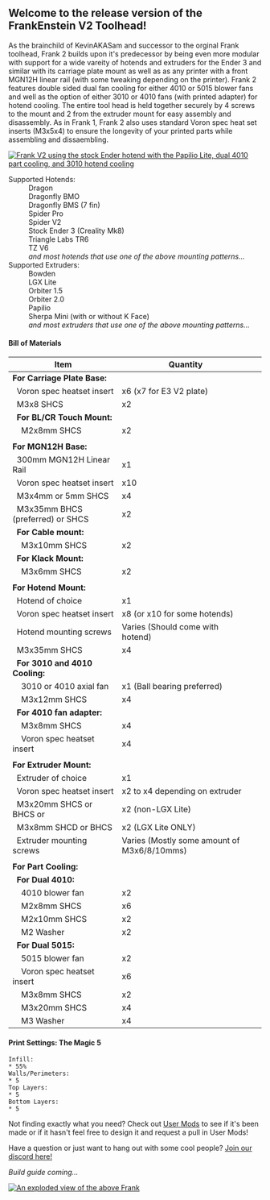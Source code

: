## Welcome to the release version of the FrankEnstein V2 Toolhead!

As the brainchild of KevinAKASam and successor to the orginal Frank toolhead, Frank 2 builds upon it's predecessor by being even more modular with support for a wide vareity of hotends and extruders for the Ender 3 and similar with its carriage plate mount as well as as any printer with a front MGN12H linear rail (with some tweaking depending on the printer). Frank 2 features double sided dual fan cooling for either 4010 or 5015 blower fans and well as the option of either 3010 or 4010 fans (with printed adapter) for hotend cooling. The entire tool head is held together securely by 4 screws to the mount and 2 from the extruder mount for easy assembly and disassembly. As in Frank 1, Frank 2 also uses standard Voron spec heat set inserts (M3x5x4) to ensure the longevity of your printed parts while assembling and dissaembling.

[![Frank V2 using the stock Ender hotend with the Papilio Lite, dual 4010 part cooling, and 3010 hotend cooling](./.images/FrankV2_Stock_Pap_4010_(512).png)](./.images/FrankV2_Stock_Pap_4010.png)

<dl>
<dt>Supported Hotends:</dt>
<dd>Dragon</dd>
<dd>Dragonfly BMO</dd>
<dd>Dragonfly BMS (7 fin)</dd>
<dd>Spider Pro</dd>
<dd>Spider V2</dd>
<dd>Stock Ender 3 (Creality Mk8)</dd>
<dd>Triangle Labs TR6</dd>
<dd>TZ V6</dd>
<dd><em>and most hotends that use one of the above mounting patterns...</em></dd>

<dt>Supported Extruders:</dt>
<dd>Bowden</dd>
<dd>LGX Lite</dd>
<dd>Orbiter 1.5</dd>
<dd>Orbiter 2.0</dd>
<dd>Papilio</dd>
<dd>Sherpa Mini (with or without K Face)</dd>
<dd><em>and most extruders that use one of the above mounting patterns...</em></dd>
</dl>

#### Bill of Materials

| Item                             					| Quantity                        |   |
|---------------------------------------------------|---------------------------------|---|
| **For Carriage Plate Base:**     					|                                 |   |
| &nbsp;&nbsp;Voron spec heatset insert       		| x6 (x7 for E3 V2 plate)         |   |
| &nbsp;&nbsp;M3x8 SHCS                       		| x2                              |   |
| &nbsp;&nbsp;**For BL/CR Touch Mount:**          	|                                 |   |
| &nbsp;&nbsp;&nbsp;&nbsp;M2x8mm SHCS               | x2                              |   |
|                                  					|                                 |   |
| **For MGN12H Base:**             					|                                 |   |
| &nbsp;&nbsp;300mm MGN12H Linear Rail        		| x1                              |   |
| &nbsp;&nbsp;Voron spec heatset insert       		| x10                             |   |
| &nbsp;&nbsp;M3x4mm or 5mm SHCS              		| x4                              |   |
| &nbsp;&nbsp;M3x35mm BHCS (preferred) or SHCS		| x2                              |   |
| &nbsp;&nbsp;**For Cable mount:**            		|                                 |   |
| &nbsp;&nbsp;&nbsp;&nbsp;M3x10mm SHCS              | x2                              |   |
| &nbsp;&nbsp;**For Klack Mount:**            		|                                 |   |
| &nbsp;&nbsp;&nbsp;&nbsp;M3x6mm SHCS               | x2                              |   |
|                                  					|                                 |   |
| **For Hotend Mount:**            					|                                 |   |
| &nbsp;&nbsp;Hotend of choice                		| x1                              |   |
| &nbsp;&nbsp;Voron spec heatset insert       		| x8 (or x10 for some hotends)    |   |
| &nbsp;&nbsp;Hotend mounting screws          		| Varies (Should come with hotend)|   |
| &nbsp;&nbsp;M3x35mm SHCS                   	    | x4                              |   |
| &nbsp;&nbsp;**For 3010 and 4010 Cooling:** 		|                                 |   |
| &nbsp;&nbsp;&nbsp;&nbsp;3010 or 4010 axial fan	| x1 (Ball bearing preferred)	  |   |
| &nbsp;&nbsp;&nbsp;&nbsp;M3x12mm SHCS              | x4                              |   |
| &nbsp;&nbsp;**For 4010 fan adapter:**       		|                                 |   |
| &nbsp;&nbsp;&nbsp;&nbsp;M3x8mm SHCS               | x4                              |   |
| &nbsp;&nbsp;&nbsp;&nbsp;Voron spec heatset insert | x4                              |   |
|                                 					|                                 |   |
| **For Extruder Mount:**          					|                                 |   |
| &nbsp;&nbsp;Extruder of choice              		| x1                              |   |
| &nbsp;&nbsp;Voron spec heatset insert       		| x2 to x4 depending on extruder  |   |
| &nbsp;&nbsp;M3x20mm SHCS or BHCS or         		| x2 (non-LGX Lite)               |   |
| &nbsp;&nbsp;M3x8mm SHCD or BHCS             		| x2 (LGX Lite ONLY)              |   |
| &nbsp;&nbsp;Extruder mounting screws        		| Varies (Mostly some amount of M3x6/8/10mms)|   |
|                                  					|                                 |   |
| **For Part Cooling:**            					|                                 |   |
| &nbsp;&nbsp;**For Dual 4010:**              		|                                 |   |
| &nbsp;&nbsp;&nbsp;&nbsp;4010 blower fan           | x2                              |   |
| &nbsp;&nbsp;&nbsp;&nbsp;M2x8mm SHCS               | x6                              |   |
| &nbsp;&nbsp;&nbsp;&nbsp;M2x10mm SHCS              | x2                              |   |
| &nbsp;&nbsp;&nbsp;&nbsp;M2 Washer                 | x2                              |   |
| &nbsp;&nbsp;**For Dual 5015:**              		|                                 |   |
| &nbsp;&nbsp;&nbsp;&nbsp;5015 blower fan           | x2                              |   |
| &nbsp;&nbsp;&nbsp;&nbsp;Voron spec heatset insert | x6                              |   |
| &nbsp;&nbsp;&nbsp;&nbsp;M3x8mm SHCS               | x2                              |   |
| &nbsp;&nbsp;&nbsp;&nbsp;M3x20mm SHCS              | x4                              |   |
| &nbsp;&nbsp;&nbsp;&nbsp;M3 Washer                 | x4                              |   |

#### Print Settings: The Magic 5

```
Infill:
* 55%
Walls/Perimeters:
* 5
Top Layers:
* 5
Bottom Layers:
* 5
```

Not finding exactly what you need? Check out [User Mods](./User_Mods) to see if it's been made or if it hasn't feel free to design it and request a pull in User Mods!

Have a question or just want to hang out with some cool people? [Join our discord here!](https://discord.gg/xqpKrxt9FC)

_Build guide coming..._

[![An exploded view of the above Frank](./.images/FrankV2_Stock_Pap_4010_exp_(512).png)](./.images/FrankV2_Stock_Pap_4010_exp.png)